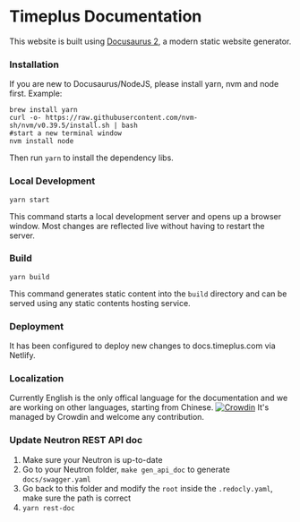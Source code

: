 # Timeplus Documentation

This website is built using [Docusaurus 2](https://docusaurus.io/), a modern static website generator. 

### Installation

If you are new to Docusaurus/NodeJS, please install yarn, nvm and node first. Example:

```shell
brew install yarn
curl -o- https://raw.githubusercontent.com/nvm-sh/nvm/v0.39.5/install.sh | bash
#start a new terminal window
nvm install node
```

Then run `yarn` to install the dependency libs.

### Local Development

```
yarn start
```

This command starts a local development server and opens up a browser window. Most changes are reflected live without having to restart the server.

### Build

```
yarn build
```

This command generates static content into the `build` directory and can be served using any static contents hosting service.

### Deployment

It has been configured to deploy new changes to docs.timeplus.com via Netlify.

### Localization
Currently English is the only offical language for the documentation and we are working on other languages, starting from Chinese.
[![Crowdin](https://badges.crowdin.net/timeplus-docs/localized.svg)](https://crowdin.com/project/timeplus-docs) It's managed by Crowdin and welcome any contribution.

### Update Neutron REST API doc

1. Make sure your Neutron is up-to-date
2. Go to your Neutron folder, `make gen_api_doc` to generate `docs/swagger.yaml`
3. Go back to this folder and modify the `root` inside the `.redocly.yaml`, make sure the path is correct
4. `yarn rest-doc`
